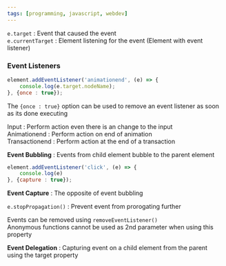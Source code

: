 ```yaml
---
tags: [programming, javascript, webdev]
---
```


`e.target` : Event that caused the event  
`e.currentTarget` : Element listening for the event (Element with event listener)

### Event Listeners

````js
element.addEventListener('animationend', (e) => {
	console.log(e.target.nodeName);
}, {once : true});
````

The `{once : true}` option can be used to remove an event listener as soon as its done executing

Input : Perform action even there is an change to the input  
Animationend : Perform action on end of animation  
Transactionend : Perform action at the end of a transaction

**Event Bubbling** : Events from child element bubble to the parent element

````js
element.addEventListener('click', (e) => {
	console.log(e)
}, {capture : true});
````

**Event Capture** : The opposite of event bubbling

`e.stopPropagation()` : Prevent event from prorogating further

Events can be removed using `removeEventListener()`  
Anonymous functions cannot be used as 2nd parameter when using this property

**Event Delegation** : Capturing event on a child element from the parent using the target property
